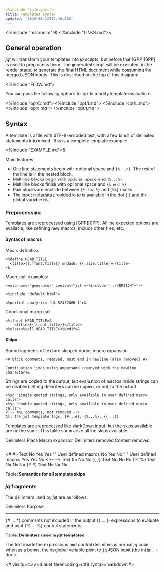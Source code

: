 ```yaml
---
<%include "site.yaml">
title: Templates syntax
updated: "2016-08-13T07:48:26Z"
---
```

<%include "macros.m">&
<%include "LINKS.md">&

## General operation

_jqt_ will transform your templates into _jq_ scripts, but before that
[GPP][GPP] is used to preprocess them. The generated script will be executed,
in the render stage, to generate the final HTML document while consuming the
merged JSON inputs.
This is described on the top of this diagram:

<%include "FLOW.md">

You can pass the following options to `jqt` to modify template evaluation:

<%include "opt/D.md">
<%include "opt/I.md">
<%include "opt/L.md">
<%include "opt/i.md">
<%include "opt/j.md">

## Syntax

A template is a file with UTF-8-encoded text, with a few kinds of delimited
statements intermixed.  This is a complete template example:

<%include "EXAMPLE.md">&

Main features:

* One line statements begin with optional space and `{%...%}`. The rest of the
  line is in the nested block.
* Multiline blocks begin with optional space and `{%...%}`.
* Multiline blocks finish with optional space and `{% end %}`.
* Raw blocks are enclode between `{% raw %}` and `{%%}` marks.
* The input metadata provided to _jq_ is available in the dot (`.`) and the global variable `M$`.

### Preprocessing

Templates are preprocessed using [GPP][GPP]. All the expected options are available,
like defining new macros, include other files, etc.

#### Syntax of macros

Macro definition:

```
<%define HEAD_TITLE
  <title>{{.front.title}} &ndash; {{.site.title}}</title>
>&
```

Macro call examples:

```
<meta name="generator" content="jqt v<%include "../VERSION">"/>

<%include "default.html">

<%partial analytics 'UA-82432866-1'>&
```

Conditional macro call:

```
<%ifndef HEAD_TITLE>&
    <title>{{.front.title}}</title>
<%else><%call HEAD_TITLE><%endif>&
```

#### Skips

Some fragments of text are skipped during macro expansion.

```
<# block comments, removed, must end in newline (also removed) #>
```

```
Continuation lines using ampersand (removed with the newline character)&
```

Strings are copied to the output, but evaluation of macros inside strings can
be disabled.  String delimiters can be copied, or not, to the output.

~~~
<%sc 'single quoted strings, only available in user defined macro calls'>
<%sc "double quoted strings, only available in user defined macro calls'>
<!-- XML comments, not removed -->
All the jqt template tags: {#...#}, {%...%}, {{...}} 
~~~

Templates are preprocessed like MarkDown input, but the skips available are no the same.
This table summarize all the skips available:

 Delimiters     Place                   Macro expansion     Delimiters removed  Content removed
-------------   -----                   ---------------     ------------------  ---------------
&#60;# #>       Text                    No                  Yes                 Yes
' '             User defined macros     No                  Yes                 No
" "             User defined macros     Yes                 Yes                 No
&lt;!-- -->     Text                    No                  No                  No
{{ }}           Text                    No                  No                  No
{% %}           Text                    No                  No                  No
{# #}           Text                    No                  No                  No

Table: **Semantics for all template skips**

### _jq_ fragments

The delimiters used by _jqt_ are as follows:

Delimiters  Purpose
----------  -----------------------------------
{# ... #}   comments not included in the output
{{ ... }}   expressions to evaluate and print
{% ... %}   control statements

Table: **Delimiters used in _jqt_ templates**

The text inside the expressions and control delimiters is normal _jq_ code, when as
a bonus, the `M$` global variable point to `jq` JSON input (the initial `.`
&ndash;dot&ndash;).

<#
vim:ts=4:sw=4:ai:et:fileencoding=utf8:syntax=markdown
#>
